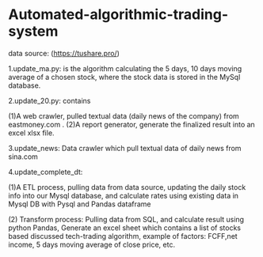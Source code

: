 # Automated-algorithmic-trading-system
data source: (https://tushare.pro/)

1.update_ma.py:
is the algorithm calculating the 5 days, 10 days moving average of a chosen stock, where the stock data is stored in the MySql database. 

2.update_20.py:
contains 


(1)A web crawler, pulled textual data (daily news of the company) from eastmoney.com . 
(2)A report generator, generate the finalized result into an excel xlsx file.

3.update_news:
Data crawler which pull textual data of daily news from sina.com

4.update_complete_dt:

(1)A ETL process, pulling data from data source, updating the daily stock info into our Mysql database, and calculate rates using existing data in Mysql DB with Pysql and Pandas dataframe

(2) Transform process: Pulling data from SQL, and calculate result using python Pandas, Generate an excel sheet which contains a list of stocks based discussed tech-trading algorithm, example of factors: FCFF,net income, 5 days moving average of close price, etc.
